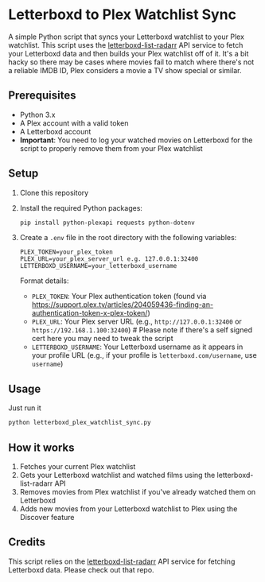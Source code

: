 # Letterboxd to Plex Watchlist Sync

A simple Python script that syncs your Letterboxd watchlist to your Plex watchlist. This script uses the [letterboxd-list-radarr](https://github.com/screeny05/letterboxd-list-radarr) API service to fetch your Letterboxd data and then builds your Plex watchlist off of it. It's a bit hacky so there may be cases where movies fail to match where there's not a reliable IMDB ID, Plex considers a movie a TV show special or similar.

## Prerequisites

- Python 3.x
- A Plex account with a valid token
- A Letterboxd account
- **Important**: You need to log your watched movies on Letterboxd for the script to properly remove them from your Plex watchlist

## Setup

1. Clone this repository
2. Install the required Python packages:
   ```bash
   pip install python-plexapi requests python-dotenv
   ```
3. Create a `.env` file in the root directory with the following variables:
   ```
   PLEX_TOKEN=your_plex_token
   PLEX_URL=your_plex_server_url e.g. 127.0.0.1:32400
   LETTERBOXD_USERNAME=your_letterboxd_username
   ```

   Format details:
   - `PLEX_TOKEN`: Your Plex authentication token (found via https://support.plex.tv/articles/204059436-finding-an-authentication-token-x-plex-token/)
   - `PLEX_URL`: Your Plex server URL (e.g., `http://127.0.0.1:32400` or `https://192.168.1.100:32400`) # Please note if there's a self signed cert here you may need to tweak the script
   - `LETTERBOXD_USERNAME`: Your Letterboxd username as it appears in your profile URL (e.g., if your profile is `letterboxd.com/username`, use `username`)

## Usage

Just run it
```bash
python letterboxd_plex_watchlist_sync.py
```

## How it works

1. Fetches your current Plex watchlist
2. Gets your Letterboxd watchlist and watched films using the letterboxd-list-radarr API
3. Removes movies from Plex watchlist if you've already watched them on Letterboxd
4. Adds new movies from your Letterboxd watchlist to Plex using the Discover feature

## Credits

This script relies on the [letterboxd-list-radarr](https://github.com/screeny05/letterboxd-list-radarr) API service for fetching Letterboxd data. Please check out that repo. 